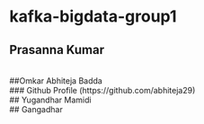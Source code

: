 # kafka-bigdata-group1
## Prasanna Kumar
<br/>
##Omkar Abhiteja Badda
<br/>
### Github Profile (https://github.com/abhiteja29)
<br/>
## Yugandhar Mamidi
<br/>
## Gangadhar
